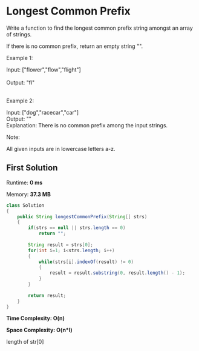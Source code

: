 # Longest Common Prefix
Write a function to find the longest common prefix string amongst an array of strings.

If there is no common prefix, return an empty string "".

Example 1:

Input: ["flower","flow","flight"]<br>  
Output: "fl"<br>
<br>

Example 2:

Input: ["dog","racecar","car"]<br>
Output: ""<br>
Explanation: There is no common prefix among the input strings.

Note:

All given inputs are in lowercase letters a-z.


## First Solution

Runtime: **0 ms**

Memory: **37.3 MB**

```java
class Solution 
{
    public String longestCommonPrefix(String[] strs) 
    {        
        if(strs == null || strs.length == 0)
            return "";
        
        String result = strs[0];
        for(int i=1; i<strs.length; i++)
        {
            while(strs[i].indexOf(result) != 0)
            {
                result = result.substring(0, result.length() - 1);
            }
        }
        
        return result;
    }
}
```

**Time Complexity: O(n)**

**Space Complexity: O(n*l)**

length of str[0]
